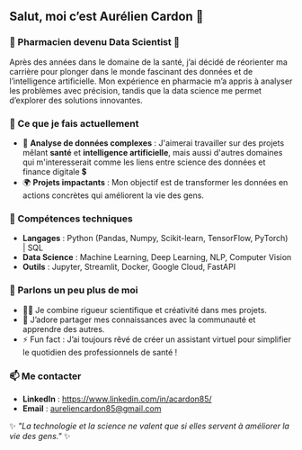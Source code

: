 ## Salut, moi c’est Aurélien Cardon 👋

### 💊 Pharmacien devenu Data Scientist 🌟  
Après des années dans le domaine de la santé, j’ai décidé de réorienter ma carrière pour plonger dans le monde fascinant des données et de l’intelligence artificielle. Mon expérience en pharmacie m’a appris à analyser les problèmes avec précision, tandis que la data science me permet d’explorer des solutions innovantes.

### 🚀 Ce que je fais actuellement  
- 🔬 **Analyse de données complexes** : J'aimerai travailler sur des projets mêlant **santé** et **intelligence artificielle**, mais aussi d'autres domaines qui m'interesserait comme les liens entre science des données et finance digitale 💲  
- 🌍 **Projets impactants** : Mon objectif est de transformer les données en actions concrètes qui améliorent la vie des gens.

### 🔧 Compétences techniques  
- **Langages** : Python (Pandas, Numpy, Scikit-learn, TensorFlow, PyTorch) | SQL  
- **Data Science** : Machine Learning, Deep Learning, NLP, Computer Vision  
- **Outils** : Jupyter, Streamlit, Docker, Google Cloud, FastAPI  

### 💬 Parlons un peu plus de moi  
- 👩‍🔬 Je combine rigueur scientifique et créativité dans mes projets.  
- 🌱 J’adore partager mes connaissances avec la communauté et apprendre des autres.
- ⚡ Fun fact : J’ai toujours rêvé de créer un assistant virtuel pour simplifier le quotidien des professionnels de santé !  

### 📫 Me contacter  
- **LinkedIn** : https://www.linkedin.com/in/acardon85/
- **Email** : aureliencardon85@gmail.com

✨ _"La technologie et la science ne valent que si elles servent à améliorer la vie des gens."_ ✨

